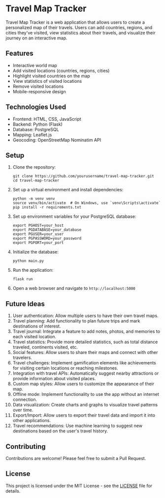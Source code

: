 # Travel Map Tracker

Travel Map Tracker is a web application that allows users to create a personalized map of their travels. Users can add countries, regions, and cities they've visited, view statistics about their travels, and visualize their journey on an interactive map.

## Features

- Interactive world map
- Add visited locations (countries, regions, cities)
- Highlight visited countries on the map
- View statistics of visited locations
- Remove visited locations
- Mobile-responsive design

## Technologies Used

- Frontend: HTML, CSS, JavaScript
- Backend: Python (Flask)
- Database: PostgreSQL
- Mapping: Leaflet.js
- Geocoding: OpenStreetMap Nominatim API

## Setup

1. Clone the repository:
   ```
   git clone https://github.com/yourusername/travel-map-tracker.git
   cd travel-map-tracker
   ```

2. Set up a virtual environment and install dependencies:
   ```
   python -m venv venv
   source venv/bin/activate  # On Windows, use `venv\Scripts\activate`
   pip install -r requirements.txt
   ```

3. Set up environment variables for your PostgreSQL database:
   ```
   export PGHOST=your_host
   export PGDATABASE=your_database
   export PGUSER=your_user
   export PGPASSWORD=your_password
   export PGPORT=your_port
   ```

4. Initialize the database:
   ```
   python main.py
   ```

5. Run the application:
   ```
   flask run
   ```

6. Open a web browser and navigate to `http://localhost:5000`

## Future Ideas

1. User authentication: Allow multiple users to have their own travel maps.
2. Travel planning: Add functionality to plan future trips and mark destinations of interest.
3. Travel journal: Integrate a feature to add notes, photos, and memories to each visited location.
4. Travel statistics: Provide more detailed statistics, such as total distance traveled, continents visited, etc.
5. Social features: Allow users to share their maps and connect with other travelers.
6. Travel challenges: Implement gamification elements like achievements for visiting certain locations or reaching milestones.
7. Integration with travel APIs: Automatically suggest nearby attractions or provide information about visited places.
8. Custom map styles: Allow users to customize the appearance of their map.
9. Offline mode: Implement functionality to use the app without an internet connection.
10. Data visualization: Create charts and graphs to visualize travel patterns over time.
11. Export/Import: Allow users to export their travel data and import it into other applications.
12. Travel recommendations: Use machine learning to suggest new destinations based on the user's travel history.

## Contributing

Contributions are welcome! Please feel free to submit a Pull Request.

## License

This project is licensed under the MIT License - see the [LICENSE](LICENSE) file for details.